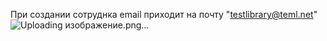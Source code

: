 При создании сотруднка email приходит на почту "testlibrary@teml.net"
![Uploading изображение.png…]()
